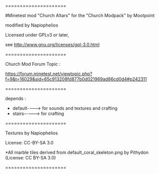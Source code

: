 =====================

#Minetest mod  "Church Altars"
for  the "Church Modpack" by Mootpoint

modified by Napiophelios

Licensed under GPLv3 or later,

see http://www.gnu.org/licenses/gpl-3.0.html

=====================

Church Mod Forum Topic :

https://forum.minetest.net/viewtopic.php?f=9&t=16029&sid=65c913208fd877b0d021969ad86cd0d4#p242311


=====================

depends :
- default----> for sounds and textures and crafting
- stairs-----> for crafting

=====================

Textures by Napiophelios

License: CC-BY-SA 3.0

*All marble tiles derived from default_coral_skeleton.png
by Pithydon (License: CC BY-SA 3.0)

=====================
